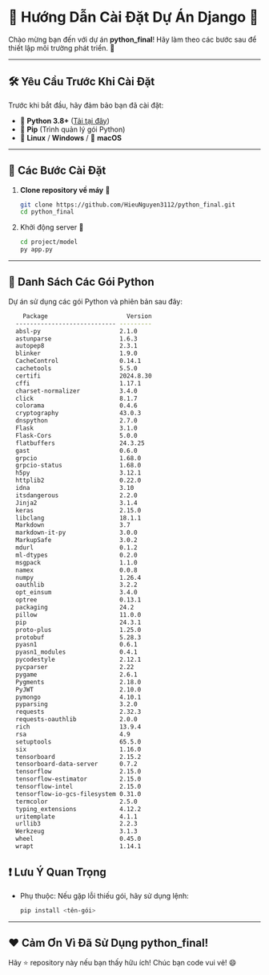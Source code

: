 # 🌟 Hướng Dẫn Cài Đặt Dự Án Django 🌟

Chào mừng bạn đến với dự án **python_final**! Hãy làm theo các bước sau để thiết lập môi trường phát triển. 🚀

---

## 🛠️ Yêu Cầu Trước Khi Cài Đặt

Trước khi bắt đầu, hãy đảm bảo bạn đã cài đặt:
- 🐍 **Python 3.8+** ([Tải tại đây](https://www.python.org/downloads/))
- 💾 **Pip** (Trình quản lý gói Python)
- 🐧 **Linux** /  **Windows** / 🍎 **macOS**

---

## 🧰 Các Bước Cài Đặt

1. **Clone repository về máy** 📂
   ```bash
   git clone https://github.com/HieuNguyen3112/python_final.git
   cd python_final

2. Khởi động server 🚀
   ```bash
   cd project/model
   py app.py

---   
## 📄 Danh Sách Các Gói Python
Dự án sử dụng các gói Python và phiên bản sau đây:
  ```bash
      Package                      Version
    ---------------------------- ---------
    absl-py                      2.1.0    
    astunparse                   1.6.3    
    autopep8                     2.3.1    
    blinker                      1.9.0    
    CacheControl                 0.14.1   
    cachetools                   5.5.0    
    certifi                      2024.8.30
    cffi                         1.17.1   
    charset-normalizer           3.4.0    
    click                        8.1.7    
    colorama                     0.4.6    
    cryptography                 43.0.3   
    dnspython                    2.7.0     
    Flask                        3.1.0    
    Flask-Cors                   5.0.0    
    flatbuffers                  24.3.25  
    gast                         0.6.0
    grpcio                       1.68.0
    grpcio-status                1.68.0
    h5py                         3.12.1
    httplib2                     0.22.0
    idna                         3.10
    itsdangerous                 2.2.0
    Jinja2                       3.1.4
    keras                        2.15.0
    libclang                     18.1.1
    Markdown                     3.7
    markdown-it-py               3.0.0
    MarkupSafe                   3.0.2
    mdurl                        0.1.2
    ml-dtypes                    0.2.0
    msgpack                      1.1.0
    namex                        0.0.8
    numpy                        1.26.4
    oauthlib                     3.2.2
    opt_einsum                   3.4.0
    optree                       0.13.1
    packaging                    24.2
    pillow                       11.0.0
    pip                          24.3.1
    proto-plus                   1.25.0
    protobuf                     5.28.3
    pyasn1                       0.6.1
    pyasn1_modules               0.4.1
    pycodestyle                  2.12.1
    pycparser                    2.22
    pygame                       2.6.1
    Pygments                     2.18.0
    PyJWT                        2.10.0
    pymongo                      4.10.1
    pyparsing                    3.2.0
    requests                     2.32.3
    requests-oauthlib            2.0.0
    rich                         13.9.4
    rsa                          4.9
    setuptools                   65.5.0
    six                          1.16.0
    tensorboard                  2.15.2
    tensorboard-data-server      0.7.2
    tensorflow                   2.15.0
    tensorflow-estimator         2.15.0
    tensorflow-intel             2.15.0
    tensorflow-io-gcs-filesystem 0.31.0
    termcolor                    2.5.0
    typing_extensions            4.12.2
    uritemplate                  4.1.1
    urllib3                      2.2.3
    Werkzeug                     3.1.3
    wheel                        0.45.0
    wrapt                        1.14.1
 ```
## ❗ Lưu Ý Quan Trọng
- Phụ thuộc: Nếu gặp lỗi thiếu gói, hãy sử dụng lệnh:
  ```bash
  pip install <tên-gói>
---
## ❤️ Cảm Ơn Vì Đã Sử Dụng python_final!
Hãy ⭐ repository này nếu bạn thấy hữu ích! Chúc bạn code vui vẻ! 😄
   
